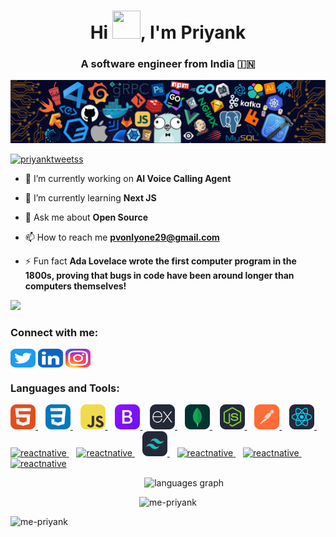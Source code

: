 <h1 align="center">Hi <img style="height: 45px;width: 45px;" src = "https://user-images.githubusercontent.com/74038190/214644152-52f47eb3-5e31-4f47-8758-05c9468d5596.gif">, I'm <b>Priyank</b> </h1>
<h3 align="center">A software engineer from <b>India</b> 🇮🇳</h3>


<p><img src="https://raw.githubusercontent.com/MananJain2002/MananJain2002/main/images/github-banner.png"></p>











<p align="left"> <a href="https://twitter.com/priyanktweetss" target="blank"><img src="https://img.shields.io/twitter/follow/priyanktweetss?logo=twitter&style=for-the-badge" alt="priyanktweetss" /></a> </p>

- 🔭 I’m currently working on **AI Voice Calling Agent**

- 🌱 I’m currently learning **Next JS**

- 💬 Ask me about **Open Source**

- 📫 How to reach me **pvonlyone29@gmail.com**

- ⚡ Fun fact **Ada Lovelace wrote the first computer program in the 1800s, proving that bugs in code have been around longer than computers themselves!**

<img src = "https://holopin.me/mepriyank">
<h3 align="left">Connect with me:</h3>
<p align="left">
<a href="https://twitter.com/priyanktweetss" target="blank"><img align="center" src="https://github.com/tandpfun/skill-icons/blob/main/icons/Twitter.svg" alt="priyanktweetss" height="30" width="40" /></a>
<a href="https://linkedin.com/in/priyank verma" target="blank"><img align="center" src="https://github.com/tandpfun/skill-icons/blob/main/icons/LinkedIn.svg" alt="priyank verma" height="30" width="40" /></a>
<a href="https://instagram.com/realpriyankexists" target="blank"><img align="center" src="https://github.com/tandpfun/skill-icons/blob/main/icons/Instagram.svg" alt="realpriyankexists" height="30" width="40" /></a>
</p>

<h3 align="left">Languages and Tools:</h3>
<p align="left">
  <a href="https://www.w3.org/html/" target="_blank" rel="noreferrer">
    <img src="https://github.com/tandpfun/skill-icons/blob/main/icons/HTML.svg" alt="html5" width="40" height="40"/>
  </a>&nbsp;&nbsp;
  <a href="https://www.w3schools.com/css/" target="_blank" rel="noreferrer">
    <img src="https://raw.githubusercontent.com/tandpfun/skill-icons/65dea6c4eaca7da319e552c09f4cf5a9a8dab2c8/icons/CSS.svg" alt="css3" width="40" height="40"/>
  </a>&nbsp;&nbsp;
  <a href="https://developer.mozilla.org/en-US/docs/Web/JavaScript" target="_blank" rel="noreferrer">
    <img src="https://github.com/tandpfun/skill-icons/blob/main/icons/JavaScript.svg" alt="javascript" width="40" height="40"/>
  </a>&nbsp;&nbsp;
  <a href="https://getbootstrap.com" target="_blank" rel="noreferrer">
    <img src="https://raw.githubusercontent.com/tandpfun/skill-icons/65dea6c4eaca7da319e552c09f4cf5a9a8dab2c8/icons/Bootstrap.svg" alt="bootstrap" width="40" height="40"/>
  </a>&nbsp;&nbsp;
  <a href="https://expressjs.com" target="_blank" rel="noreferrer">
    <img src="https://github.com/tandpfun/skill-icons/blob/main/icons/ExpressJS-Dark.svg" alt="express" width="40" height="40"/>
  </a>&nbsp;&nbsp;
  <a href="https://www.mongodb.com/" target="_blank" rel="noreferrer">
    <img src="https://github.com/tandpfun/skill-icons/blob/main/icons/MongoDB.svg" alt="mongodb" width="40" height="40"/>
  </a>&nbsp;&nbsp;
  <a href="https://nodejs.org" target="_blank" rel="noreferrer">
    <img src="https://github.com/tandpfun/skill-icons/blob/main/icons/NodeJS-Dark.svg" alt="nodejs" width="40" height="40"/>
  </a>&nbsp;&nbsp;
  <a href="https://postman.com" target="_blank" rel="noreferrer">
    <img src="https://github.com/tandpfun/skill-icons/blob/main/icons/Postman.svg" alt="postman" width="40" height="40"/>
  </a>&nbsp;&nbsp;
  <a href="https://reactjs.org/" target="_blank" rel="noreferrer">
    <img src="https://github.com/tandpfun/skill-icons/blob/main/icons/React-Dark.svg" alt="react" width="40" height="40"/>
  </a>&nbsp;&nbsp;
  <a href="#" target="_blank" rel="noreferrer">
    <img src="https://github.com/tandpfun/skill-icons/blob/main/icons/Npm-Dark.svg" alt="reactnative" width="40" height="40"/>
  </a>&nbsp;&nbsp;
  <a href="#" target="_blank" rel="noreferrer">
    <img src="https://cdn.worldvectorlogo.com/logos/gsap-greensock.svg" alt="reactnative" width="40" height="40"/>
  </a>&nbsp;&nbsp;
  <a href="#" target="_blank" rel="noreferrer">
    <img src="https://github.com/tandpfun/skill-icons/blob/main/icons/TailwindCSS-Dark.svg" alt="reactnative" width="40" height="40"/>
  </a>&nbsp;&nbsp;
  <a href="# target="_blank" rel="noreferrer">
    <img src="https://user-images.githubusercontent.com/5418178/177059352-fe91dcd5-e17b-4103-88ae-70d6d396cf85.png" alt="reactnative" width="40" height="40"/>
  </a>&nbsp;&nbsp;
  <a href="#" target="_blank" rel="noreferrer">
    <img src="https://zod.dev/logo.svg" alt="reactnative" width="40" height="40"/>
  </a>&nbsp;&nbsp;
  <a href="#" target="_blank" rel="noreferrer">
    <img src="https://cdn.iconscout.com/icon/free/png-512/free-git-logo-icon-download-in-svg-png-gif-file-formats--programming-langugae-language-pack-logos-icons-1175218.png?f=webp&w=256" alt="reactnative" width="40" height="40"/>
  </a>
</p>

<div align="center" ><p>&nbsp; &nbsp;&nbsp;&nbsp;&nbsp;&nbsp;&nbsp;&nbsp;&nbsp;&nbsp;&nbsp; <img src="https://github-readme-stats.vercel.app/api/top-langs?username=Me-Priyank&locale=en&hide_title=false&layout=compact&card_width=320&langs_count=5&theme=dracula&hide_border=false" height="150" alt="languages graph"  />
</p>

<img src="https://github-readme-stats.vercel.app/api?username=me-priyank&show_icons=true&locale=en" alt="me-priyank" /> 
</div>
<p align="left"> <img src="https://komarev.com/ghpvc/?username=me-priyank&label=Profile%20views&color=0e75b6&style=flat" alt="me-priyank" /> </p>
